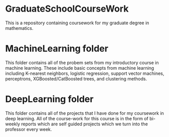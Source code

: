 # GraduateSchoolCourseWork
This is a repository containing coursework for my graduate degree in mathematics.
# MachineLearning folder
This folder contains all of the probem sets from my introductory course in machine learning. These include basic concepts from machine learning including K-nearest neighbors, logistic regression, support vector machines, perceptrons, XGBoosted/CatBoosted trees, and clustering methods.
# DeepLearning folder
This folder contains all of the projects that I have done for my coursework in deep learning. All of the course-work for this course is in the form of bi-weekly reports which are self guided projects which we turn into the professor every week. 
